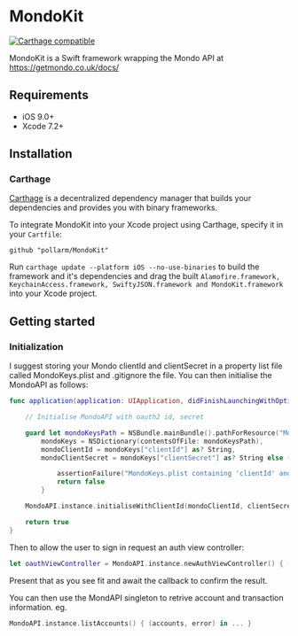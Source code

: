 # MondoKit

[![Carthage compatible](https://img.shields.io/badge/Carthage-compatible-4BC51D.svg?style=flat)](https://github.com/Carthage/Carthage)

MondoKit is a Swift framework wrapping the Mondo API at https://getmondo.co.uk/docs/

## Requirements

- iOS 9.0+
- Xcode 7.2+

## Installation

### Carthage

[Carthage](https://github.com/Carthage/Carthage) is a decentralized dependency manager that builds your dependencies and provides you with binary frameworks.

To integrate MondoKit into your Xcode project using Carthage, specify it in your `Cartfile`:

```ogdl
github "pollarm/MondoKit"
```

Run `carthage update --platform iOS --no-use-binaries` to build the framework and it's dependencies and drag the built `Alamofire.framework, KeychainAccess.framework, SwiftyJSON.framework and MondoKit.framework` into your Xcode project.


## Getting started

### Initialization


I suggest storing your Mondo clientId and clientSecret in a property list file called MondoKeys.plist and .gitignore the file.
You can then initialise the MondoAPI as follows:

```swift
func application(application: UIApplication, didFinishLaunchingWithOptions launchOptions: [NSObject: AnyObject]?) -> Bool {

    // Initialise MondoAPI with oauth2 id, secret

    guard let mondoKeysPath = NSBundle.mainBundle().pathForResource("MondoKeys", ofType: "plist"),
        mondoKeys = NSDictionary(contentsOfFile: mondoKeysPath),
        mondoClientId = mondoKeys["clientId"] as? String,
        mondoClientSecret = mondoKeys["clientSecret"] as? String else {

            assertionFailure("MondoKeys.plist containing 'clientId' and 'clientSecret' required but not found in main bundle")
            return false
        }

    MondoAPI.instance.initialiseWithClientId(mondoClientId, clientSecret : mondoClientSecret)

    return true
}
```

Then to allow the user to sign in request an auth view controller:

```swift
let oauthViewController = MondoAPI.instance.newAuthViewController() { (success, error) in ... }
```

Present that as you see fit and await the callback to confirm the result.

You can then use the MondAPI singleton to retrive account and transaction information. eg.

```swift
MondoAPI.instance.listAccounts() { (accounts, error) in ... }
```
